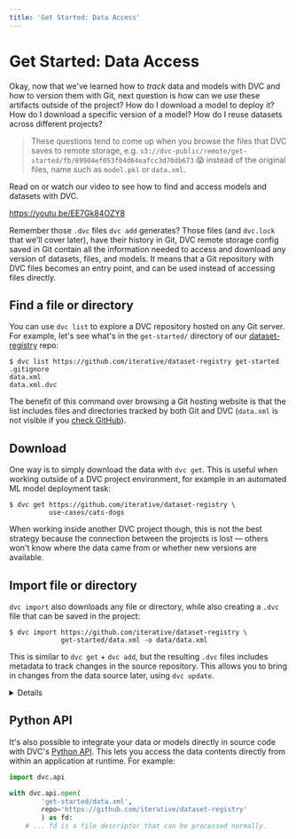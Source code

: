 ```yaml
---
title: 'Get Started: Data Access'
---
```


# Get Started: Data Access

Okay, now that we've learned how to _track_ data and models with DVC and how to
version them with Git, next question is how can we _use_ these artifacts outside
of the project? How do I download a model to deploy it? How do I download a
specific version of a model? How do I reuse datasets across different projects?

> These questions tend to come up when you browse the files that DVC saves to
> remote storage, e.g.
> `s3://dvc-public/remote/get-started/fb/89904ef053f04d64eafcc3d70db673` 😱
> instead of the original files, name such as `model.pkl` or `data.xml`.

Read on or watch our video to see how to find and access models and datasets
with DVC.

https://youtu.be/EE7Gk84OZY8

Remember those `.dvc` files `dvc add` generates? Those files (and `dvc.lock`
that we'll cover later), have their history in Git, DVC remote storage config
saved in Git contain all the information needed to access and download any
version of datasets, files, and models. It means that a Git repository with
<abbr>DVC files</abbr> becomes an entry point, and can be used instead of
accessing files directly.

## Find a file or directory

You can use `dvc list` to explore a <abbr>DVC repository</abbr> hosted on any
Git server. For example, let's see what's in the `get-started/` directory of our
[dataset-registry](https://github.com/iterative/dataset-registry) repo:

```dvc
$ dvc list https://github.com/iterative/dataset-registry get-started
.gitignore
data.xml
data.xml.dvc
```

The benefit of this command over browsing a Git hosting website is that the list
includes files and directories tracked by both Git and DVC (`data.xml` is not
visible if you
[check GitHub](https://github.com/iterative/dataset-registry/tree/master/get-started)).

## Download

One way is to simply download the data with `dvc get`. This is useful when
working outside of a <abbr>DVC project</abbr> environment, for example in an
automated ML model deployment task:

```dvc
$ dvc get https://github.com/iterative/dataset-registry \
          use-cases/cats-dogs
```

When working inside another DVC project though, this is not the best strategy
because the connection between the projects is lost — others won't know where
the data came from or whether new versions are available.

## Import file or directory

`dvc import` also downloads any file or directory, while also creating a `.dvc`
file that can be saved in the project:

```dvc
$ dvc import https://github.com/iterative/dataset-registry \
             get-started/data.xml -o data/data.xml
```

This is similar to `dvc get` + `dvc add`, but the resulting `.dvc` files
includes metadata to track changes in the source repository. This allows you to
bring in changes from the data source later, using `dvc update`.

<details>

#### 💡 Expand to see what happens under the hood.

> Note that the
> [dataset registry](https://github.com/iterative/dataset-registry) repository
> doesn't actually contain a `get-started/data.xml` file. Like `dvc get`,
> `dvc import` downloads from [remote storage](/doc/command-reference/remote).

`.dvc` files created by `dvc import` have special fields, such as the data
source `repo`, and `path` (under `deps`):

```diff
+ deps:
+ - path: get-started/data.xml
+   repo:
+     url: https://github.com/iterative/dataset-registry
+     rev_lock: f31f5c4cdae787b4bdeb97a717687d44667d9e62
 outs:
 - md5: a304afb96060aad90176268345e10355
   path: data.xml
```

The `url` and `rev_lock` subfields under `repo` are used to save the origin and
[version](https://git-scm.com/docs/revisions) of the dependency, respectively.

</details>

## Python API

It's also possible to integrate your data or models directly in source code with
DVC's [Python API](/doc/api-reference). This lets you access the data contents
directly from within an application at runtime. For example:

```py
import dvc.api

with dvc.api.open(
        'get-started/data.xml',
        repo='https://github.com/iterative/dataset-registry'
        ) as fd:
    # ... fd is a file descriptor that can be processed normally.
```
